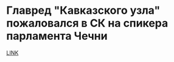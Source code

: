 # Главред "Кавказского узла" пожаловался в СК на спикера парламента Чечни



[LINK](https://varlamov.ru/2176901.html)